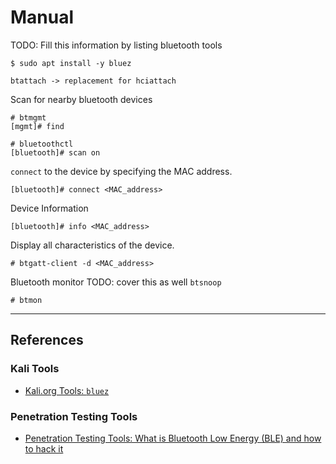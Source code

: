 # Manual

TODO: Fill this information by listing bluetooth tools

```
$ sudo apt install -y bluez
```

```
btattach -> replacement for hciattach
```

Scan for nearby bluetooth devices

```
# btmgmt
[mgmt]# find

# bluetoothctl
[bluetooth]# scan on
```

`connect` to the device by specifying the MAC address.

```
[bluetooth]# connect <MAC_address>
```

Device Information

```
[bluetooth]# info <MAC_address>
```

Display all characteristics of the device.

```
# btgatt-client -d <MAC_address>
```

Bluetooth monitor TODO: cover this as well `btsnoop`

```
# btmon
```

---
## References

### Kali Tools

- [Kali.org Tools: `bluez`](https://www.kali.org/tools/bluez/)

### Penetration Testing Tools

- [Penetration Testing Tools: What is Bluetooth Low Energy (BLE) and how to hack it](https://miloserdov.org/?p=3405)